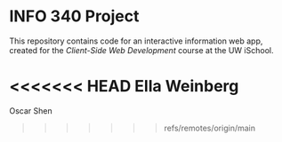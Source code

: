 # INFO 340 Project

This repository contains code for an interactive information web app, created for the _Client-Side Web Development_ course at the UW iSchool.

<<<<<<< HEAD
Ella Weinberg
=======
Oscar Shen
>>>>>>> refs/remotes/origin/main
